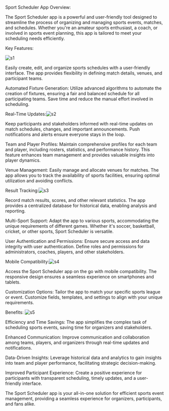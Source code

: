 Sport Scheduler App Overview:

The Sport Scheduler app is a powerful and user-friendly tool designed to streamline the process of organizing and managing sports events, matches, and schedules. Whether you're an amateur sports enthusiast, a coach, or involved in sports event planning, this app is tailored to meet your scheduling needs efficiently.

Key Features:

![s1](https://github.com/Akash12233/Sport-Sceduler/assets/121252393/3be846dd-647e-44ea-8207-bfb41fd1bc2d)

Easily create, edit, and organize sports schedules with a user-friendly interface. The app provides flexibility in defining match details, venues, and participant teams.

Automated Fixture Generation:
Utilize advanced algorithms to automate the creation of fixtures, ensuring a fair and balanced schedule for all participating teams. Save time and reduce the manual effort involved in scheduling.

Real-Time Updates:![s2](https://github.com/Akash12233/Sport-Sceduler/assets/121252393/7ef3ee91-9813-458b-bcc0-6d1a0a97e9f5)

Keep participants and stakeholders informed with real-time updates on match schedules, changes, and important announcements. Push notifications and alerts ensure everyone stays in the loop.

Team and Player Profiles:
Maintain comprehensive profiles for each team and player, including rosters, statistics, and performance history. This feature enhances team management and provides valuable insights into player dynamics.

Venue Management:
Easily manage and allocate venues for matches. The app allows you to track the availability of sports facilities, ensuring optimal utilization and avoiding conflicts.

Result Tracking:![s3](https://github.com/Akash12233/Sport-Sceduler/assets/121252393/11c8d0de-c762-4b57-abd5-5bcb0a7ff6fd)

Record match results, scores, and other relevant statistics. The app provides a centralized database for historical data, enabling analysis and reporting.

Multi-Sport Support:
Adapt the app to various sports, accommodating the unique requirements of different games. Whether it's soccer, basketball, cricket, or other sports, Sport Scheduler is versatile.

User Authentication and Permissions:
Ensure secure access and data integrity with user authentication. Define roles and permissions for administrators, coaches, players, and other stakeholders.

Mobile Compatibility:![s4](https://github.com/Akash12233/Sport-Sceduler/assets/121252393/d1361182-f0bd-461d-bc35-161915fb2459)

Access the Sport Scheduler app on the go with mobile compatibility. The responsive design ensures a seamless experience on smartphones and tablets.

Customization Options:
Tailor the app to match your specific sports league or event. Customize fields, templates, and settings to align with your unique requirements.

Benefits:
![s5](https://github.com/Akash12233/Sport-Sceduler/assets/121252393/1e3ef35d-15ba-4b69-a175-5eaead82e8dc)

Efficiency and Time Savings:
The app simplifies the complex task of scheduling sports events, saving time for organizers and stakeholders.

Enhanced Communication:
Improve communication and collaboration among teams, players, and organizers through real-time updates and notifications.

Data-Driven Insights:
Leverage historical data and analytics to gain insights into team and player performance, facilitating strategic decision-making.

Improved Participant Experience:
Create a positive experience for participants with transparent scheduling, timely updates, and a user-friendly interface.

The Sport Scheduler app is your all-in-one solution for efficient sports event management, providing a seamless experience for organizers, participants, and fans alike.

